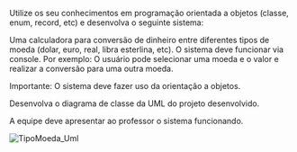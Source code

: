 
Utilize os seu conhecimentos em programação orientada a objetos (classe, enum, record, etc) e desenvolva o seguinte sistema:

 

Uma calculadora para conversão de dinheiro entre diferentes tipos de moeda (dolar, euro, real, libra esterlina, etc).
O sistema deve funcionar via console. Por exemplo: O usuário pode selecionar uma moeda e o valor e realizar a conversão para uma outra moeda.

 

Importante: O sistema deve fazer uso da orientação a objetos.

 

Desenvolva o diagrama de classe da UML do projeto desenvolvido.

A equipe deve apresentar ao professor o sistema funcionando.



![TipoMoeda_Uml](https://github.com/user-attachments/assets/bd51c52c-7312-472e-bbfa-bc409b4c6e0c)
